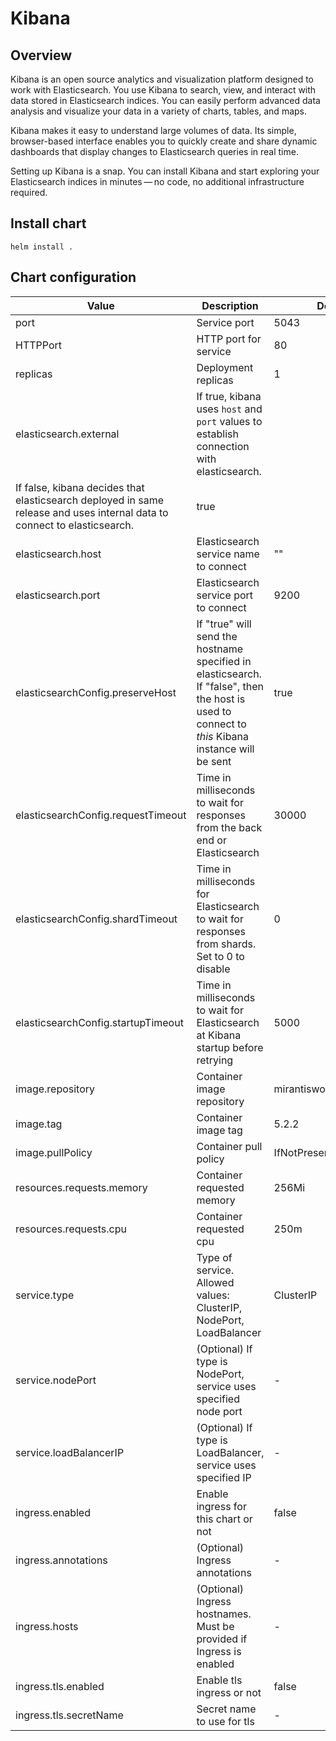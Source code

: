 # Kibana

## Overview

Kibana is an open source analytics and visualization platform designed to work with Elasticsearch.
You use Kibana to search, view, and interact with data stored in Elasticsearch indices.
You can easily perform advanced data analysis and visualize your data in a variety of charts, tables, and maps.

Kibana makes it easy to understand large volumes of data. Its simple, browser-based interface enables
you to quickly create and share dynamic dashboards that display changes to Elasticsearch queries in real time.

Setting up Kibana is a snap. You can install Kibana and start exploring your Elasticsearch indices in
minutes — no code, no additional infrastructure required.

## Install chart

```console
helm install .
```

## Chart configuration

| Value | Description | Default |
| --- | --- | --- |
| port | Service port | 5043 |
| HTTPPort | HTTP port for service | 80 |
| replicas | Deployment replicas | 1 |
| elasticsearch.external | If true, kibana uses `host` and `port` values to establish connection with elasticsearch.
                           If false, kibana decides that elasticsearch deployed in same release and uses internal data to connect to elasticsearch. | true |
| elasticsearch.host | Elasticsearch service name to connect | "" |
| elasticsearch.port | Elasticsearch service port to connect | 9200 |
| elasticsearchConfig.preserveHost | If "true" will send the hostname specified in elasticsearch. If "false", then the host is used to connect to *this* Kibana instance will be sent | true |
| elasticsearchConfig.requestTimeout | Time in milliseconds to wait for responses from the back end or Elasticsearch | 30000 |
| elasticsearchConfig.shardTimeout | Time in milliseconds for Elasticsearch to wait for responses from shards. Set to 0 to disable | 0 |
| elasticsearchConfig.startupTimeout | Time in milliseconds to wait for Elasticsearch at Kibana startup before retrying | 5000 |
| image.repository | Container image repository | mirantisworkloads/kibana |
| image.tag | Container image tag | 5.2.2 |
| image.pullPolicy | Container pull policy | IfNotPresent |
| resources.requests.memory | Container requested memory | 256Mi |
| resources.requests.cpu | Container requested cpu | 250m |
| service.type | Type of service. Allowed values: ClusterIP, NodePort, LoadBalancer | ClusterIP |
| service.nodePort | (Optional) If type is NodePort, service uses specified node port | - |
| service.loadBalancerIP |(Optional) If type is LoadBalancer, service uses specified IP | - |
| ingress.enabled | Enable ingress for this chart or not | false |
| ingress.annotations | (Optional) Ingress annotations | - |
| ingress.hosts | (Optional) Ingress hostnames. Must be provided if Ingress is enabled | - |
| ingress.tls.enabled | Enable tls ingress or not | false |
| ingress.tls.secretName | Secret name to use for tls | - |

